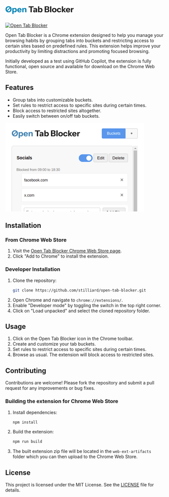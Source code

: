 # ![Open Tab Blocker](icons/logo.png)

[![Open Tab Blocker](https://img.shields.io/badge/Open%20Tab%20Blocker-Chrome%20Extension-blue?style=flat)](https://chrome.google.com/webstore/detail/open-tab-blocker/WIP)

Open Tab Blocker is a Chrome extension designed to help you manage your browsing habits by grouping tabs into buckets and restricting access to certain sites based on predefined rules. This extension helps improve your productivity by limiting distractions and promoting focused browsing.

Initially developed as a test using GitHub Copilot, the extension is fully functional, open source and available for download on the Chrome Web Store.

## Features

- Group tabs into customizable buckets.
- Set rules to restrict access to specific sites during certain times.
- Block access to restricted sites altogether.
- Easily switch between on/off tab buckets.

![Open Tab Blocker Screenshot Example](icons/small-promo-tile.png)

## Installation

### From Chrome Web Store

1. Visit the [Open Tab Blocker Chrome Web Store page](https://chrome.google.com/webstore/detail/open-tab-blocker/WIP).
2. Click "Add to Chrome" to install the extension.

### Developer Installation

1. Clone the repository:
    ```bash
    git clone https://github.com/stilliard/open-tab-blocker.git
    ```
2. Open Chrome and navigate to `chrome://extensions/`.
3. Enable "Developer mode" by toggling the switch in the top right corner.
4. Click on "Load unpacked" and select the cloned repository folder.

## Usage

1. Click on the Open Tab Blocker icon in the Chrome toolbar.
2. Create and customize your tab buckets.
3. Set rules to restrict access to specific sites during certain times.
4. Browse as usual. The extension will block access to restricted sites.

## Contributing

Contributions are welcome! Please fork the repository and submit a pull request for any improvements or bug fixes.

### Building the extension for Chrome Web Store

1. Install dependencies:
    ```bash
    npm install
    ```
2. Build the extension:
    ```bash
    npm run build
    ```
3. The built extension zip file will be located in the `web-ext-artifacts` folder which you can then upload to the Chrome Web Store.

## License

This project is licensed under the MIT License. See the [LICENSE](LICENSE) file for details.
